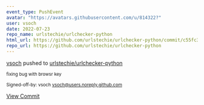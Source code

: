 ```yaml
---
event_type: PushEvent
avatar: "https://avatars.githubusercontent.com/u/814322?"
user: vsoch
date: 2022-07-23
repo_name: urlstechie/urlchecker-python
html_url: https://github.com/urlstechie/urlchecker-python/commit/c55fc34ad48965b07a9d2cca8cb7fb02dd7cb26e
repo_url: https://github.com/urlstechie/urlchecker-python
---
```


<a href='https://github.com/vsoch' target='_blank'>vsoch</a> pushed to <a href='https://github.com/urlstechie/urlchecker-python' target='_blank'>urlstechie/urlchecker-python</a>

<small>fixing bug with browsr key

Signed-off-by: vsoch <vsoch@users.noreply.github.com></small>

<a href='https://github.com/urlstechie/urlchecker-python/commit/c55fc34ad48965b07a9d2cca8cb7fb02dd7cb26e' target='_blank'>View Commit</a>